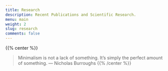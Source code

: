 ```yaml
---
title: Research
description: Recent Publications and Scientific Research.
menu: main
weight: 2
slug: research
comments: false
---
```

{{% center %}}
> Minimalism is not a lack of something. It’s simply the perfect amount of something.
> — Nicholas Burroughs
{{% /center %}}